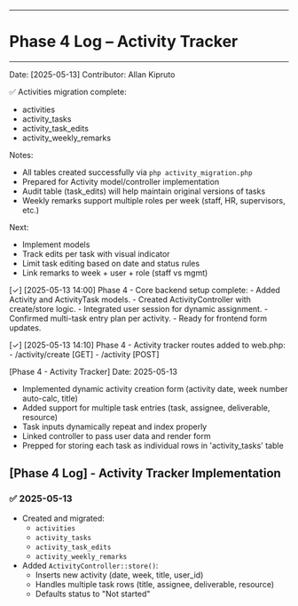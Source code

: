 ---------------------------------------------------------------------------------------
# Phase 4 Log – Activity Tracker
---------------------------------------------------------------------------------------

Date: [2025-05-13]
Contributor: Allan Kipruto

✅ Activities migration complete:
  - activities
  - activity_tasks
  - activity_task_edits
  - activity_weekly_remarks

Notes:
- All tables created successfully via `php activity_migration.php`
- Prepared for Activity model/controller implementation
- Audit table (task_edits) will help maintain original versions of tasks
- Weekly remarks support multiple roles per week (staff, HR, supervisors, etc.)

Next:
- Implement models
- Track edits per task with visual indicator
- Limit task editing based on date and status rules
- Link remarks to week + user + role (staff vs mgmt)




[✓] [2025-05-13 14:00] Phase 4 - Core backend setup complete:
     - Added Activity and ActivityTask models.
     - Created ActivityController with create/store logic.
     - Integrated user session for dynamic assignment.
     - Confirmed multi-task entry plan per activity.
     - Ready for frontend form updates.


[✓] [2025-05-13 14:10] Phase 4 - Activity tracker routes added to web.php:
     - /activity/create [GET]
     - /activity        [POST]

[Phase 4 - Activity Tracker]
Date: 2025-05-13

- Implemented dynamic activity creation form (activity date, week number auto-calc, title)
- Added support for multiple task entries (task, assignee, deliverable, resource)
- Task inputs dynamically repeat and index properly
- Linked controller to pass user data and render form
- Prepped for storing each task as individual rows in 'activity_tasks' table


## [Phase 4 Log] - Activity Tracker Implementation

### ✅ 2025-05-13
- Created and migrated:
  - `activities`
  - `activity_tasks`
  - `activity_task_edits`
  - `activity_weekly_remarks`
- Added `ActivityController::store()`:
  - Inserts new activity (date, week, title, user_id)
  - Handles multiple task rows (title, assignee, deliverable, resource)
  - Defaults status to "Not started"


